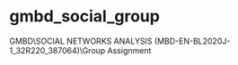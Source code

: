 # gmbd_social_group
GMBD\SOCIAL NETWORKS ANALYSIS (MBD-EN-BL2020J-1_32R220_387064)\Group Assignment

